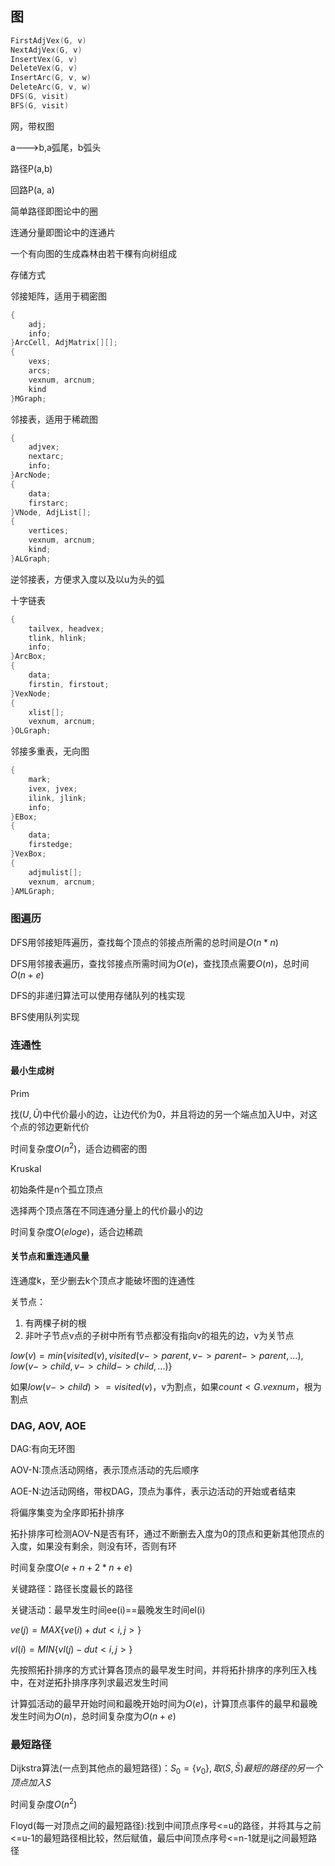 ##  图

```c
FirstAdjVex(G, v)
NextAdjVex(G, v)
InsertVex(G, v)
DeleteVex(G, v)
InsertArc(G, v, w)
DeleteArc(G, v, w)
DFS(G, visit)
BFS(G, visit)
```

网，带权图

a--->b,a弧尾，b弧头

路径P(a,b)

回路P(a, a)

简单路径即图论中的圈

连通分量即图论中的连通片

一个有向图的生成森林由若干棵有向树组成

存储方式

邻接矩阵，适用于稠密图

```c
{
    adj;
    info;
}ArcCell, AdjMatrix[][];
{
    vexs;
    arcs;
    vexnum, arcnum;
    kind
}MGraph;
```

邻接表，适用于稀疏图

```c
{
    adjvex;
    nextarc;
    info;
}ArcNode;
{
    data;
    firstarc;
}VNode, AdjList[];
{
    vertices;
    vexnum, arcnum;
    kind;
}ALGraph;
```

逆邻接表，方便求入度以及以u为头的弧

十字链表

```c
{
    tailvex, headvex;
    tlink, hlink;
    info;
}ArcBox;
{
    data;
    firstin, firstout;
}VexNode;
{
    xlist[];
    vexnum, arcnum;
}OLGraph;
```

邻接多重表，无向图


```c
{
    mark;
    ivex, jvex;
    ilink, jlink;
    info;
}EBox;
{
    data;
    firstedge;
}VexBox;
{
    adjmulist[];
    vexnum, arcnum;
}AMLGraph;
```

### 图遍历

DFS用邻接矩阵遍历，查找每个顶点的邻接点所需的总时间是$O(n*n)$

DFS用邻接表遍历，查找邻接点所需时间为$O(e)$，查找顶点需要$O(n)$，总时间$O(n+e)$

DFS的非递归算法可以使用存储队列的栈实现

BFS使用队列实现

### 连通性

#### 最小生成树

Prim

找$(U, \bar{U})$中代价最小的边，让边代价为0，并且将边的另一个端点加入U中，对这个点的邻边更新代价

时间复杂度$O(n^2)$，适合边稠密的图

Kruskal

初始条件是n个孤立顶点

选择两个顶点落在不同连通分量上的代价最小的边

时间复杂度$O(eloge)$，适合边稀疏

#### 关节点和重连通风量

连通度k，至少删去k个顶点才能破坏图的连通性

关节点：
1.  有两棵子树的根
2.  非叶子节点v点的子树中所有节点都没有指向v的祖先的边，v为关节点

$low(v) = min\{visited(v), visited(v->parent, v->parent->parent, ...), low(v->child, v->child->child, ...)\}$

如果$low(v->child) >= visited(v)$，v为割点，如果$count < G.vexnum$，根为割点

### DAG, AOV, AOE

DAG:有向无环图

AOV-N:顶点活动网络，表示顶点活动的先后顺序

AOE-N:边活动网络，带权DAG，顶点为事件，表示边活动的开始或者结束

将偏序集变为全序即拓扑排序

拓扑排序可检测AOV-N是否有环，通过不断删去入度为0的顶点和更新其他顶点的入度，如果没有剩余，则没有环，否则有环

时间复杂度$O(e+n+2*n+e)$

关键路径：路径长度最长的路径

关键活动：最早发生时间ee(i)==最晚发生时间el(i)

$ve(j) = MAX\{ve(i) + dut<i, j>\}$

$vl(i) = MIN\{vl(j) - dut<i, j>\}$

先按照拓扑排序的方式计算各顶点的最早发生时间，并将拓扑排序的序列压入栈中，在对逆拓扑排序序列求最迟发生时间

计算弧活动的最早开始时间和最晚开始时间为$O(e)$，计算顶点事件的最早和最晚发生时间为$O(n)$，总时间复杂度为$O(n+e)$

### 最短路径

Dijkstra算法(一点到其他点的最短路径)：$S_0 = \{ v_0 \}, 取(S, \bar{S})最短的路径的另一个顶点加入S$

时间复杂度$O(n^2)$

Floyd(每一对顶点之间的最短路径):找到中间顶点序号<=u的路径，并将其与之前<=u-1的最短路径相比较，然后赋值，最后中间顶点序号<=n-1就是ij之间最短路径